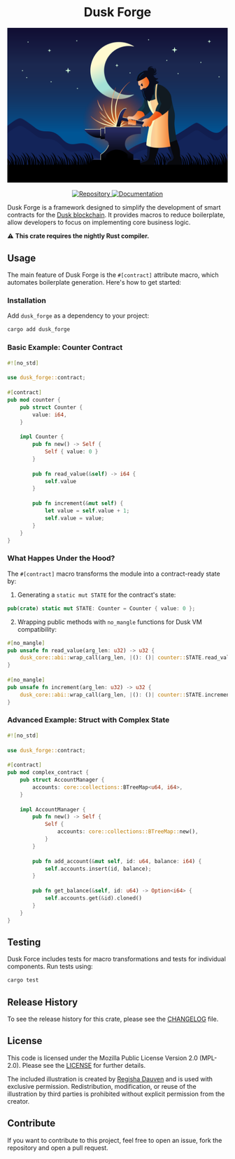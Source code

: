 <h1 align="center">
Dusk Forge
</h1>

<img src="./assets/dusk-forge-illustration.png"  alt="Dusk Forge Illustration"></img>

<p align="center">
<a href="https://github.com/HDauven/dusk-forge">
  <img src="https://img.shields.io/badge/github-dusk%20forge-blueviolet?logo=github" alt="Repository">
</a>
<a href="https://docs.rs/dusk-forge/">
  <img src="https://img.shields.io/badge/docs-dusk%20forge-blue?logo=rust" alt="Documentation">
</a>
</p>

Dusk Forge is a framework designed to simplify the development of smart
contracts for the [Dusk blockchain](https://github.com/dusk-network/rusk/). It
provides macros to reduce boilerplate, allow developers to focus on implementing
core business logic.

⚠️ **This crate requires the nightly Rust compiler.**

## Usage

The main feature of Dusk Forge is the `#[contract]` attribute macro, which
automates boilerplate generation. Here's how to get started:

### Installation

Add `dusk_forge` as a dependency to your project:

```sh
cargo add dusk_forge
```

### Basic Example: Counter Contract

```rust
#![no_std]

use dusk_forge::contract;

#[contract]
pub mod counter {
    pub struct Counter {
        value: i64,
    }

    impl Counter {
        pub fn new() -> Self {
            Self { value: 0 }
        }

        pub fn read_value(&self) -> i64 {
            self.value
        }

        pub fn increment(&mut self) {
            let value = self.value + 1;
            self.value = value;
        }
    }
}
```

### What Happes Under the Hood?

The `#[contract]` macro transforms the module into a contract-ready state by:

1. Generating a `static mut STATE` for the contract's state:

```rust
pub(crate) static mut STATE: Counter = Counter { value: 0 };
```

2. Wrapping public methods with `no_mangle` functions for Dusk VM compatibility:

```rust
#[no_mangle]
pub unsafe fn read_value(arg_len: u32) -> u32 {
    dusk_core::abi::wrap_call(arg_len, |(): ()| counter::STATE.read_value())
}

#[no_mangle]
pub unsafe fn increment(arg_len: u32) -> u32 {
    dusk_core::abi::wrap_call(arg_len, |(): ()| counter::STATE.increment())
}
```

### Advanced Example: Struct with Complex State

```rust
#![no_std]

use dusk_forge::contract;

#[contract]
pub mod complex_contract {
    pub struct AccountManager {
        accounts: core::collections::BTreeMap<u64, i64>,
    }

    impl AccountManager {
        pub fn new() -> Self {
            Self {
                accounts: core::collections::BTreeMap::new(),
            }
        }

        pub fn add_account(&mut self, id: u64, balance: i64) {
            self.accounts.insert(id, balance);
        }

        pub fn get_balance(&self, id: u64) -> Option<i64> {
            self.accounts.get(&id).cloned()
        }
    }
}
```

## Testing

Dusk Force includes tests for macro transformations and tests for individual
components. Run tests using:

```sh
cargo test
```

## Release History

To see the release history for this crate, please see the
[CHANGELOG](./CHANGELOG.md) file.

## License

This code is licensed under the Mozilla Public License Version 2.0 (MPL-2.0).
Please see the [LICENSE](./LICENSE) for further details.

The included illustration is created by
[Regisha Dauven](https://regishadauven.com/) and is used with exclusive
permission. Redistribution, modification, or reuse of the illustration by third
parties is prohibited without explicit permission from the creator.

## Contribute

If you want to contribute to this project, feel free to open an issue, fork the
repository and open a pull request.
